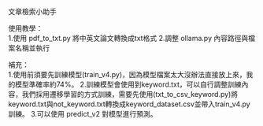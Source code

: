 文章檢索小助手<br>

使用教學：<br>
1.使用 pdf_to_txt.py 將中英文論文轉換成txt格式
2.調整 ollama.py 內容路徑與檔案名稱並執行 

補充：<br>
1.使用前須要先訓練模型(train_v4.py)，因為模型檔案太大沒辦法直接放上來，我的模型準確率約74%。
2.訓練模型會使用到keyword.txt，可以自行調整訓練內容，我們採用遷移學習的方式訓練，需要先使用(txt_to_csv_keyword.py)將keyword.txt與not_keyword.txt轉換成keyword_dataset.csv並帶入train_v4.py訓練。
3.可以使用 predict_v2 對模型進行預測。
